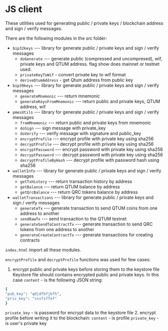 # JS client

These utilities used for generating public / private keys / blockchain address and sign / verify messages.

There are the following modules in the src folder:

- `bip32keys` --- library for generate public / private keys and sign / verify messages
    - `doGenerate` --- generate public (compressed and uncompresed), wif, private keys and QTUM address. flag show does mainnet or testnet used.
    - `privateKeyToWif` - convert private key to wif format
    - `deriveQtumAddress` - get Qtum address from public key
- `bip39keys` --- library for generate public / private keys and sign / verify messages
    - `generateMnemonic` --- return mnemonic
    - `generateKeysFromMnemonic` --- return public and private keys, QTUM address, wif
- `pmesUtils` --- library for generate public / private keys and sign / verify messages
    - `fromMnemonic` --- return public and private keys from mnemonic
    - `doSign` --- sign message with private_key
    - `doVerify` --- verify message with signature and public_key
    - `encryptProfile` --- encrypt profile with private key using sha256
    - `decryptProfile` --- decrypt profile with private key using sha256
    - `encryptPassword` --- encrypt password with private key using sha256
    - `decryptPassword` --- decrypt password with private key using sha256
    - `decryptProfileByHash` --- decrypt profile with password hash using sha256
- `walletInfo` --- library for generate public / private keys and sign / verify messages
    - `getTxHistory` --- return transaction history by address
    - `getBalance` --- return QTUM balance by address
    - `getQrcBalance` --- return QRC tokens balance by address
- `walletTransactions` --- library for generate public / private keys and sign / verify messages
    - `generateTx` --- generate transaction to send QTUM coins from one address to another
    - `sendRawTx` --- send transaction to the QTUM testnet
    - `generateSendToContractTx` --- generate transaction to send QRC tokens from one address to another
    - `generateCreateContractTx` --- generate transactions for creating contracts

`index.html` import all these modules.

`encryptProfile` and `decryptProfile` functions was used for few cases:
1. encrypt public and private keys before storing them to the keystore file
Keystore file should contains encrypted public and private keys.
In this case
`content` - is the following JSON string:
```bash
{
"pub_key": "qdjdfbfjbfh",
"priv_key": "sssfsffef"
}
```
`private_key` - is password for encrypt data to the keystore file
2. encrypt profile before writing it to the blockchain:
`content` - is profile
`private_key` - is user's private key


